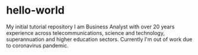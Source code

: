 # hello-world
My initial tutorial repository
I am Business Analyst with over 20 years experience across telecommunications, science and technology, superannuation and higher education sectors.
Currently I'm out of work due to coronavirus pandemic.
 
